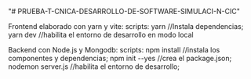 "# PRUEBA-T-CNICA-DESARROLLO-DE-SOFTWARE-SIMULACI-N-CIC" 

Frontend elaborado con yarn y vite:
scripts:
yarn //Instala dependencias;
yarn dev //habilita el entorno de desarrollo en modo local

Backend con Node.js y Mongodb:
scripts:
npm install //instala los componentes y dependencias;
npm init --yes //crea el package.json;
nodemon server.js  //habilita el entorno de desarrollo;
